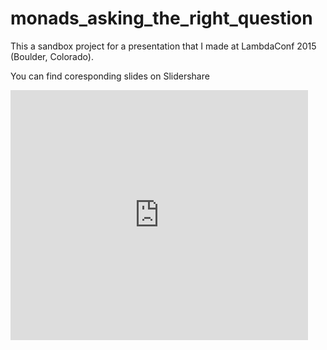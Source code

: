 # monads_asking_the_right_question

This a sandbox project for a presentation that I made at LambdaConf 2015 (Boulder, Colorado).

You can find coresponding slides on Slidershare

<iframe src="https://www.slideshare.net/slideshow/embed_code/key/LnJ9hqrnxYAqo6" width="476" height="400" frameborder="0" marginwidth="0" marginheight="0" scrolling="no"></iframe>